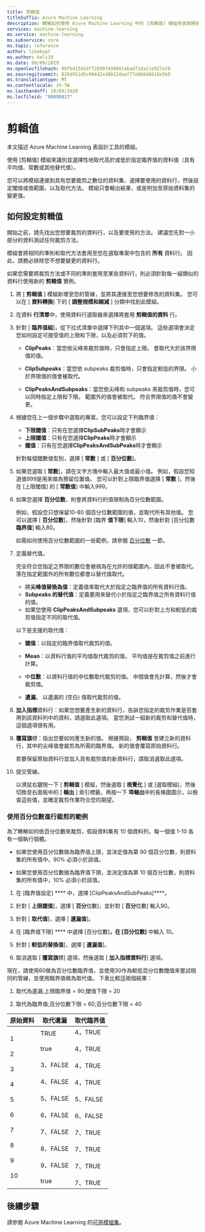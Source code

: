 ```yaml
---
title: 剪輯值
titleSuffix: Azure Machine Learning
description: 瞭解如何使用 Azure Machine Learning 中的 [剪輯值] 模組來偵測極端值和裁剪或取代其值。
services: machine-learning
ms.service: machine-learning
ms.subservice: core
ms.topic: reference
author: likebupt
ms.author: keli19
ms.date: 09/09/2019
ms.openlocfilehash: 99fb41542dff28997438881abad71da11e927a78
ms.sourcegitcommit: 829d951d5c90442a38012daaf77e86046018e5b9
ms.translationtype: MT
ms.contentlocale: zh-TW
ms.lasthandoff: 10/09/2020
ms.locfileid: "90898817"
---
```

# <a name="clip-values"></a>剪輯值

本文描述 Azure Machine Learning 表設計工具的模組。

使用 [剪輯值] 模組來識別並選擇性地取代高於或低於指定臨界值的資料值（具有平均值、常數或其他替代值）。  

您可以將模組連接到具有您要裁剪之數位的資料集、選擇要使用的資料行，然後設定閾值或值範圍，以及取代方法。 模組只會輸出結果，或是附加至原始資料集的變更值。

## <a name="how-to-configure-clip-values"></a>如何設定剪輯值

開始之前，請先找出您想要裁剪的資料行，以及要使用的方法。 建議您先對一小部分的資料測試任何裁剪方法。

模組會將相同的準則和取代方法套用至您在選取專案中包含的 **所有** 資料行。 因此，請務必排除您不想要變更的資料行。

如果您需要將裁剪方法或不同的準則套用至某些資料行，則必須針對每一組類似的資料行使用新的 **剪輯值** 實例。

1.  將 [ **剪輯值** ] 模組新增至您的管線，並將其連接至您想要修改的資料集。 您可以在 [ **資料轉換**] 下的 [ **調整規模和縮減** ] 分類中找到此模組。 
  
1.  在資料 **行清單**中，使用資料行選取器來選擇將套用 **剪輯值的資料** 行。  
  
1.  針對 [ **臨界值組**]，從下拉式清單中選擇下列其中一個選項。 這些選項會決定您如何設定可接受值的上限和下限，以及必須剪下的值。  
  
    - **ClipPeaks**：當您依尖峰來裁剪值時，只會指定上限。 會取代大於該界限值的值。
  
    -  **ClipSubpeaks**：當您依 subpeaks 裁剪值時，只會指定較低的界限。 小於界限值的值會被取代。  
  
    - **ClipPeaksAndSubpeaks**：當您依尖峰和 subpeaks 來裁剪值時，您可以同時指定上限和下限。 範圍外的值會被取代。 符合界限值的值不會變更。
  
1.  根據您在上一個步驟中選取的專案，您可以設定下列臨界值： 

    + **下限閾值**：只有在您選擇**ClipSubPeaks**時才會顯示
    + **上限閾值**：只有在您選擇**ClipPeaks**時才會顯示
    + **閾值**：只有在您選擇**ClipPeaksAndSubPeaks**時才會顯示

    針對每個閾數值型別，選擇 [ **常數** ] 或 [ **百分位數**]。

1. 如果您選取 [ **常數**]，請在文字方塊中輸入最大值或最小值。 例如，假設您知道值999是用來做為預留位置值。 您可以針對上限臨界值選擇 [ **常數** ]，然後在 [上限閾值] 的 [ **常數值**] 中輸入999。
  
1. 如果您選擇 **百分位數**，則會將資料行的值限制為百分位數範圍。 

    例如，假設您只想保留10-80 個百分位數範圍的值，並取代所有其他值。 您可以選擇 [ **百分位數**]，然後針對 [臨界 **值下限**] 輸入10，然後針對 [百分位數 **臨界值**] 輸入80。 

    如需如何使用百分位數範圍的一些範例，請參閱 [百分位數](#examples-for-clipping-using-percentiles) 一節。  
  
1.  定義替代值。

    完全符合您指定之界限的數位會被視為在允許的值範圍內，因此不會被取代。 落在指定範圍外的所有數位都會以替代值取代。 
  
    + 將**尖峰值替換為值**：定義值來取代大於指定之臨界值的所有資料行值。  
    + **Subpeaks 的替代值**：定義要用來替代小於指定之臨界值之所有資料行值的值。  
    + 如果您使用 **ClipPeaksAndSubpeaks** 選項，您可以針對上方和較低的裁剪值指定不同的取代值。  

    以下是支援的取代值：  
  
    -   **閾值**：以指定的臨界值取代裁剪的值。  
  
    -   **Mean**：以資料行值的平均值取代裁剪的值。 平均值是在裁剪值之前進行計算。  
  
    -   中**位數**：以資料行值的中位數取代裁剪的值。 中間值會先計算，然後才會裁剪值。   
  
    -   **遺漏**。 以遺漏的 (空白) 值取代裁剪的值。  
  
1.  **加入指標**資料行：如果您想要產生新的資料行，告訴您指定的裁剪作業是否套用到該資料列中的資料，請選取此選項。 當您測試一組新的裁剪和替代值時，這個選項很有用。  
  
1. **覆寫旗**標：指出您要如何產生新的值。 根據預設， **剪輯值** 會建立新的資料行，其中的尖峰值會裁剪為所需的臨界值。 新的值會覆寫原始資料行。  
  
    若要保留原始資料行並加入具有裁剪值的新資料行，請取消選取此選項。  
  
1.  提交管線。  
  
    以滑鼠右鍵按一下 [ **剪輯值** ] 模組，然後選取 [ **視覺化** ] 或 [選取模組]，然後切換至右面板中的 [ **輸出** ] 索引標籤，再按一下 **埠輸出**中的長條圖圖示，以檢查這些值，並確定裁剪作業符合您的期望。  
 
### <a name="examples-for-clipping-using-percentiles"></a>使用百分位數進行裁剪的範例

為了瞭解如何依百分位數來裁剪，假設資料集有 10 個資料列，每一個值 1-10 各有一個執行個體。  
  
- 如果您使用百分位數做為臨界值上限，並決定值為第 90 個百分位數，則資料集的所有值中，90% 必須小於該值。  
  
- 如果您使用百分位數做為臨界值下限，並決定值為第 10 個百分位數，則資料集的所有值中，10% 必須小於該值。  
  
1.  在 [臨界值設定] **** 中，選擇 [ClipPeaksAndSubPeaks]****。  
  
1.  針對 [ **上限閾值**]，選擇 [ **百分**位數]，並針對 [ **百分**位數] 輸入90。  
  
1.  針對 [ **取代值**]，選擇 [ **遺漏值**]。  
  
1.  在 [臨界值下限] **** 中選擇 [百分位數]****，在 [百分位數]**** 中輸入 10。  
  
1.  針對 [ **較低的替換值**]，選擇 [ **遺漏值**]。  
  
1.  取消選取 [ **覆寫旗**標] 選項，然後選取 [ **加入指標資料行**] 選項。  
  
現在，請使用60做為百分位數臨界值，並使用30作為較低百分位數閾值來嘗試相同的管線，並使用臨界值做為取代值。 下表比較這兩個結果：  
  
1.  取代為遺漏;上限臨界值 = 90;閾值下限 = 20  
  
1.  取代為臨界值;百分位數下限 = 60;百分位數下限 = 40  
  
|原始資料|取代遺漏|取代臨界值|  
|-------------------|--------------------------|----------------------------|  
|1<br /><br /> 2<br /><br /> 3<br /><br /> 4<br /><br /> 5<br /><br /> 6<br /><br /> 7<br /><br /> 8<br /><br /> 9<br /><br /> 10|TRUE<br /><br /> true<br /><br /> 3、FALSE<br /><br /> 4、FALSE<br /><br /> 5、FALSE<br /><br /> 6、FALSE<br /><br /> 7、FALSE<br /><br /> 8、FALSE<br /><br /> 9、FALSE<br /><br /> true|4，TRUE<br /><br /> 4，TRUE<br /><br /> 4，TRUE<br /><br /> 4，TRUE<br /><br /> 5、FALSE<br /><br /> 6、FALSE<br /><br /> 7、TRUE<br /><br /> 7、TRUE<br /><br /> 7、TRUE<br /><br /> 7、TRUE| 
 
## <a name="next-steps"></a>後續步驟

請參閱 Azure Machine Learning 的[可用模組集](module-reference.md)。 
